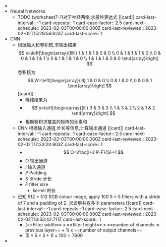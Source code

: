-
- Neural Networks
	- TODO  (worksheet7-1)对于神经网络,求最终表达式 [[card]]
	  card-last-interval:: -1
	  card-repeats:: 1
	  card-ease-factor:: 2.5
	  card-next-schedule:: 2023-02-03T00:00:00.000Z
	  card-last-reviewed:: 2023-02-02T15:29:56.623Z
	  card-last-score:: 1
- CNN
	- 根据输入和卷积核,求输出结果 
	  $$
	  x=\left[\begin{array}{lllll}
	  1 & 1 & 1 & 0 & 0 \\
	  0 & 1 & 1 & 1 & 0 \\
	  0 & 0 & 1 & 1 & 1 \\
	  0 & 1 & 1 & 1 & 0 \\
	  1 & 1 & 1 & 0 & 0
	  \end{array}\right]
	  $$
	  卷积核为 
	  $$
	  W=\left[\begin{array}{lll}
	  1 & 0 & 0 \\
	  0 & 1 & 0 \\
	  0 & 0 & 1
	  \end{array}\right]
	  $$
	  [[card]]
		- 降维结果为
		- $$
		  y=\left[\begin{array}{lll}
		  3 & 3 & 3 \\
		  1 & 3 & 2 \\
		  2 & 1 & 2
		  \end{array}\right]
		  $$
		- 根据卷积求覆盖的矩阵的元素和
	- CNN 根据输入通道,步长等信息,计算输出通道 [[card]]
	  card-last-interval:: -1
	  card-repeats:: 1
	  card-ease-factor:: 2.5
	  card-next-schedule:: 2023-02-03T00:00:00.000Z
	  card-last-reviewed:: 2023-02-02T17:33:20.903Z
	  card-last-score:: 1
		- $$
		  O=\frac{I+2 P-F}{S}+1
		  $$
		- $O$ 输出通道
		- $I$ 输入通道
		- $P$ Padding
		- $S$ Stride 步长
		- $F$ filter size
			- kernel 的长
	- 已知 512 × 512 RGB colour image, apply 100 5 × 5 filters with a stride of 7 and a padding of 2. 求该层共有多少 parameters [[card]]
	  card-last-interval:: -1
	  card-repeats:: 1
	  card-ease-factor:: 2.5
	  card-next-schedule:: 2023-02-03T00:00:00.000Z
	  card-last-reviewed:: 2023-02-02T16:33:42.711Z
	  card-last-score:: 1
		- (==Filter width== x ==filter height== x ==number of channels in previous layer== + 1) x ==number of output channels==
		- $(5 \times 5 \times 3 +1) \times 100 = 7600$
-
